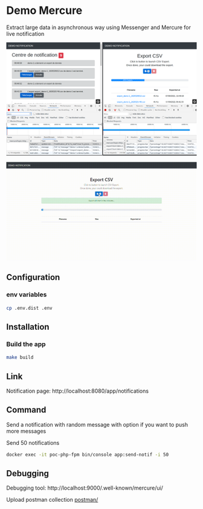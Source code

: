 # Demo Mercure

Extract large data in asynchronous way using Messenger and Mercure for live notification

![Screenshoot](doc/demo_mercure.png)

![Screenshoot](doc/demo_mercure_messenger.gif)

## Configuration

### env variables
```bash
cp .env.dist .env
```

## Installation

### Build the app
```bash
make build
```

## Link

Notification page: http://localhost:8080/app/notifications

## Command

Send a notification with random message with option if you want to push more messages

Send 50 notifications
```bash
docker exec -it poc-php-fpm bin/console app:send-notif -i 50
```

## Debugging

Debugging tool: http://localhost:9000/.well-known/mercure/ui/

Upload postman collection [postman/](postman/)